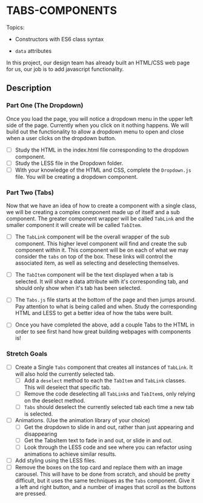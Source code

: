 # TABS-COMPONENTS

Topics:

* Constructors with ES6 class syntax

* `data` attributes

In this project, our design team has already built an HTML/CSS web page for us, our job is to add javascript functionality.

## Description

### Part One (The Dropdown)

Once you load the page, you will notice a dropdown menu in the upper left side of the page. Currently when you click on it nothing happens. We will build out the functionality to allow a dropdown menu to open and close when a user clicks on the dropdown button.

- [ ] Study the HTML in the index.html file corresponding to the dropdown component.
- [ ] Study the LESS file in the Dropdown folder. 
- [ ] With your knowledge of the HTML and CSS, complete the `Dropdown.js` file. You will be creating a dropdown component.

### Part Two (Tabs)

Now that we have an idea of how to create a component with a single class, we will be creating a complex component made up of itself and a sub component. The greater component wrapper will be called `TabLink` and the smaller component it will create will be called `TabItem`.

- [ ] The `TabLink` component will be the overall wrapper of the sub component. This higher level component will find and create the sub component within it. This component will be on each of what we may consider the `tabs` on top of the box. These links will control the associated item, as well as selecting and deselecting themselves.

- [ ] The `TabItem` component will be the text displayed when a tab is selected. It will share a data attribute with it's corresponding tab, and should only show when it's tab has been selected.

- [ ] The `Tabs.js` file starts at the bottom of the page and then jumps around. Pay attention to what is being called and when. Study the corresponding HTML and LESS to get a better idea of how the tabs were built.

- [ ] Once you have completed the above, add a couple Tabs to the HTML in order to see first hand how great building webpages with components is!

### Stretch Goals

- [ ] Create a Single `Tabs` component that creates all instances of `TabLink`. It will also hold the currently selected tab. 
  - [ ] Add a `deselect` method to each the `TabItem` and `TabLink` classes. This will deselect that specific tab.
  - [ ] Remove the code deselecting all `TabLink`s and `TabItem`s, only relying on the deselect method.
  - [ ] `Tabs` should deselect the currently selected tab each time a new tab is selected.
- [ ] Animations. (Use the animation library of your choice)
  - [ ] Get the dropdown to slide in and out, rather than just appearing and disappearing
  - [ ] Get the TabsItem text to fade in and out, or slide in and out.
  - [ ] Look through the LESS code and see where you can refactor using animations to achieve similar results.
- [ ] Add styling using the LESS files.
- [ ] Remove the boxes on the top card and replace them with an image carousel. This will have to be done from scratch, and should be pretty difficult, but it uses the same techniques as the `Tabs` component. Give it a left and right button, and a number of images that scroll as the buttons are pressed.